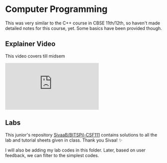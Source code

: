 # Computer Programming

This was very similar to the C++ course in CBSE 11th/12th, so haven't made detailed notes for this course, yet. Some basics have been provided though. 

## Explainer Video

This video covers till midsem

<iframe src="https://www.youtube-nocookie.com/embed/IDNGU4B7Oe0" loading="lazy" title="Intro to Computer Programming" frameborder="0" allow="autoplay; encrypted-media; picture-in-picture; web-share" allowfullscreen></iframe>

## Labs

This junior's repository [SivaaB/BITSPil-CSF111](https://github.com/SivaaB/BITSPil-CSF111) contains solutions to all the lab and tutorial sheets given in class. Thank you Sivaa! ✨

I will also be adding my lab codes in this folder. Later, based on user feedback, we can filter to the simplest codes.
